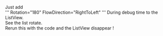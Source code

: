 Just add\
'''
Rotation="180" FlowDirection="RightToLeft"
'''
During debug time to the ListView.\
See the list rotate.\
Rerun this with the code and the ListView disappear !